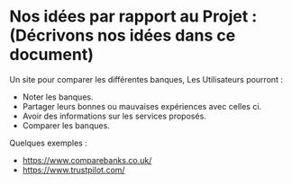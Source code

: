 # Nos idées par rapport au Projet : (Décrivons nos idées dans ce document)

Un site pour comparer les différentes banques, 
Les Utilisateurs pourront : 
- Noter les banques. 
- Partager leurs bonnes ou mauvaises expériences avec celles ci.
- Avoir des informations sur les services proposés.
- Comparer les banques.

Quelques exemples : 
- https://www.comparebanks.co.uk/
- https://www.trustpilot.com/
